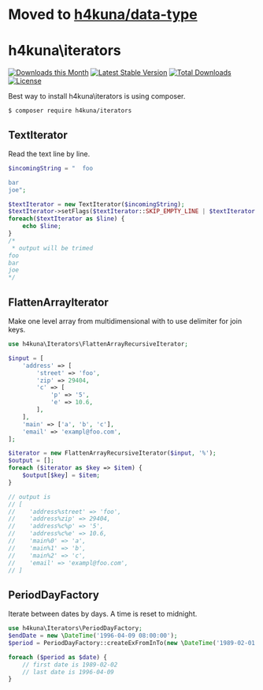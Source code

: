 # Moved to [h4kuna/data-type](https://github.com/h4kuna/data-type/tree/main/src/Iterators)

h4kuna\iterators
================

[![Downloads this Month](https://img.shields.io/packagist/dm/h4kuna/iterators.svg)](https://packagist.org/packages/h4kuna/iterators)
[![Latest Stable Version](https://poser.pugx.org/h4kuna/iterators/v/stable?format=flat)](https://packagist.org/packages/h4kuna/iterators)
[![Total Downloads](https://poser.pugx.org/h4kuna/iterators/downloads?format=flat)](https://packagist.org/packages/h4kuna/iterators)
[![License](https://poser.pugx.org/h4kuna/iterators/license?format=flat)](https://packagist.org/packages/h4kuna/iterators)

Best way to install h4kuna\iterators is using composer.
```
$ composer require h4kuna/iterators
```

TextIterator
------------

Read the text line by line.
```php
$incomingString = "  foo

bar
joe";

$textIterator = new TextIterator($incomingString);
$textIterator->setFlags($textIterator::SKIP_EMPTY_LINE | $textIterator::TRIM_LINE);
foreach($textIterator as $line) {
    echo $line;
}
/*
 * output will be trimed
foo
bar
joe
*/
```

FlattenArrayIterator
-----------

Make one level array from multidimensional with to use delimiter for join keys.

```php
use h4kuna\Iterators\FlattenArrayRecursiveIterator;

$input = [
    'address' => [
        'street' => 'foo',
        'zip' => 29404,
        'c' => [
            'p' => '5',
            'e' => 10.6,
        ],
    ],
    'main' => ['a', 'b', 'c'],
    'email' => 'exampl@foo.com',
];

$iterator = new FlattenArrayRecursiveIterator($input, '%');
$output = [];
foreach ($iterator as $key => $item) {
    $output[$key] = $item;
}

// output is
// [
//    'address%street' => 'foo',
//    'address%zip' => 29404,
//    'address%c%p' => '5',
//    'address%c%e' => 10.6,
//    'main%0' => 'a',
//    'main%1' => 'b',
//    'main%2' => 'c',
//    'email' => 'exampl@foo.com',
// ]
```

PeriodDayFactory
-----------

Iterate between dates by days. A time is reset to midnight.

```php
use h4kuna\Iterators\PeriodDayFactory;
$endDate = new \DateTime('1996-04-09 08:00:00');
$period = PeriodDayFactory::createExFromInTo(new \DateTime('1989-02-01 07:00:00'), $endDate);

foreach ($period as $date) {
    // first date is 1989-02-02
    // last date is 1996-04-09
}

```
